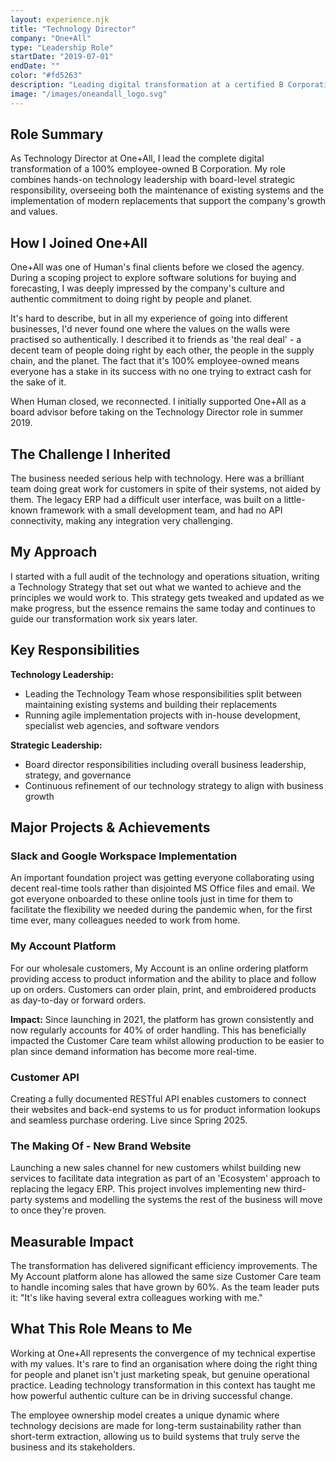 ```yaml
---
layout: experience.njk
title: "Technology Director"
company: "One+All"
type: "Leadership Role"
startDate: "2019-07-01"
endDate: ""
color: "#fd5263"
description: "Leading digital transformation at a certified B Corporation focused on people and planet."
image: "/images/oneandall_logo.svg"
---
```


## Role Summary

As Technology Director at One+All, I lead the complete digital transformation of a 100% employee-owned B Corporation. My role combines hands-on technology leadership with board-level strategic responsibility, overseeing both the maintenance of existing systems and the implementation of modern replacements that support the company's growth and values.

## How I Joined One+All

One+All was one of Human's final clients before we closed the agency. During a scoping project to explore software solutions for buying and forecasting, I was deeply impressed by the company's culture and authentic commitment to doing right by people and planet. 

It's hard to describe, but in all my experience of going into different businesses, I'd never found one where the values on the walls were practised so authentically. I described it to friends as 'the real deal' - a decent team of people doing right by each other, the people in the supply chain, and the planet. The fact that it's 100% employee-owned means everyone has a stake in its success with no one trying to extract cash for the sake of it.

When Human closed, we reconnected. I initially supported One+All as a board advisor before taking on the Technology Director role in summer 2019.

## The Challenge I Inherited

The business needed serious help with technology. Here was a brilliant team doing great work for customers in spite of their systems, not aided by them. The legacy ERP had a difficult user interface, was built on a little-known framework with a small development team, and had no API connectivity, making any integration very challenging.

## My Approach

I started with a full audit of the technology and operations situation, writing a Technology Strategy that set out what we wanted to achieve and the principles we would work to. This strategy gets tweaked and updated as we make progress, but the essence remains the same today and continues to guide our transformation work six years later.

## Key Responsibilities

**Technology Leadership:**
- Leading the Technology Team whose responsibilities split between maintaining existing systems and building their replacements
- Running agile implementation projects with in-house development, specialist web agencies, and software vendors

**Strategic Leadership:**
- Board director responsibilities including overall business leadership, strategy, and governance
- Continuous refinement of our technology strategy to align with business growth

## Major Projects & Achievements

### Slack and Google Workspace Implementation
An important foundation project was getting everyone collaborating using decent real-time tools rather than disjointed MS Office files and email. We got everyone onboarded to these online tools just in time for them to facilitate the flexibility we needed during the pandemic when, for the first time ever, many colleagues needed to work from home.

### My Account Platform
For our wholesale customers, My Account is an online ordering platform providing access to product information and the ability to place and follow up on orders. Customers can order plain, print, and embroidered products as day-to-day or forward orders.

**Impact:** Since launching in 2021, the platform has grown consistently and now regularly accounts for 40% of order handling. This has beneficially impacted the Customer Care team whilst allowing production to be easier to plan since demand information has become more real-time.

### Customer API
Creating a fully documented RESTful API enables customers to connect their websites and back-end systems to us for product information lookups and seamless purchase ordering. Live since Spring 2025.

### The Making Of - New Brand Website
Launching a new sales channel for new customers whilst building new services to facilitate data integration as part of an 'Ecosystem' approach to replacing the legacy ERP. This project involves implementing new third-party systems and modelling the systems the rest of the business will move to once they're proven.

## Measurable Impact

The transformation has delivered significant efficiency improvements. The My Account platform alone has allowed the same size Customer Care team to handle incoming sales that have grown by 60%. As the team leader puts it: "It's like having several extra colleagues working with me."

## What This Role Means to Me

Working at One+All represents the convergence of my technical expertise with my values. It's rare to find an organisation where doing the right thing for people and planet isn't just marketing speak, but genuine operational practice. Leading technology transformation in this context has taught me how powerful authentic culture can be in driving successful change.

The employee ownership model creates a unique dynamic where technology decisions are made for long-term sustainability rather than short-term extraction, allowing us to build systems that truly serve the business and its stakeholders.